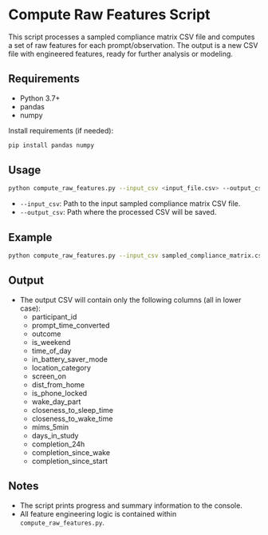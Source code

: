 # Compute Raw Features Script

This script processes a sampled compliance matrix CSV file and computes a set of raw features for each prompt/observation. The output is a new CSV file with engineered features, ready for further analysis or modeling.

## Requirements
- Python 3.7+
- pandas
- numpy

Install requirements (if needed):
```bash
pip install pandas numpy
```

## Usage

```bash
python compute_raw_features.py --input_csv <input_file.csv> --output_csv <output_file.csv>
```

- `--input_csv`: Path to the input sampled compliance matrix CSV file.
- `--output_csv`: Path where the processed CSV will be saved.

## Example

```bash
python compute_raw_features.py --input_csv sampled_compliance_matrix.csv --output_csv processed_compliance_matrix.csv
```

## Output
- The output CSV will contain only the following columns (all in lower case):
  - participant_id
  - prompt_time_converted
  - outcome
  - is_weekend
  - time_of_day
  - in_battery_saver_mode
  - location_category
  - screen_on
  - dist_from_home
  - is_phone_locked
  - wake_day_part
  - closeness_to_sleep_time
  - closeness_to_wake_time
  - mims_5min
  - days_in_study
  - completion_24h
  - completion_since_wake
  - completion_since_start

## Notes
- The script prints progress and summary information to the console.
- All feature engineering logic is contained within `compute_raw_features.py`.
